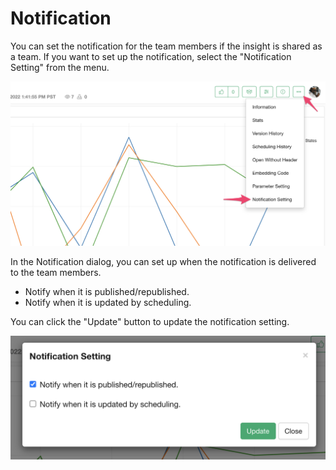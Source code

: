 # Notification

You can set the notification for the team members if the insight is shared as a team. If you want to set up the notification, select the "Notification Setting" from the menu.


![](images/notification1_en.png)

In the Notification dialog, you can set up when the notification is delivered to the team members. 

* Notify when it is published/republished.
* Notify when it is updated by scheduling.

You can click the "Update" button to update the notification setting. 

![](images/notification2_en.png)